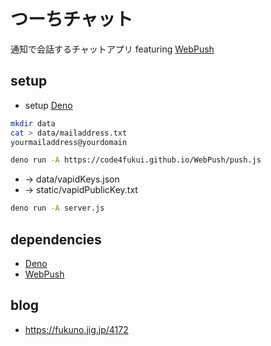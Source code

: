 # つーちチャット

通知で会話するチャットアプリ featuring [WebPush](https://github.com/code4fukui/WebPush)

## setup

- setup [Deno](https://deno.land/)

```sh
mkdir data
cat > data/mailaddress.txt
yourmailaddress@yourdomain
```

```sh
deno run -A https://code4fukui.github.io/WebPush/push.js
```
- → data/vapidKeys.json
- → static/vapidPublicKey.txt

```sh
deno run -A server.js 
```

## dependencies

- [Deno](https://deno.land)
- [WebPush](https://github.com/code4fukui/WebPush)

## blog

- https://fukuno.jig.jp/4172
